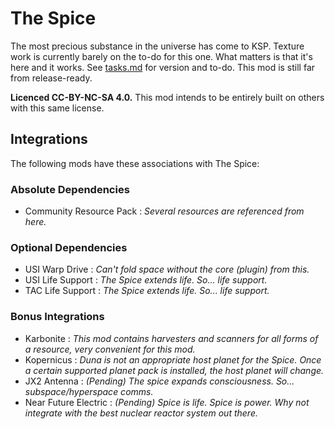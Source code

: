 # The Spice
The most precious substance in the universe has come to KSP. Texture work is currently barely on the to-do for this one. What matters is that it's here and it works. See [tasks.md](https://github.com/JadeOfMaar/sandbox/blob/master/DeepSky/TheSpice/tasks.md) for version and to-do. This mod is still far from release-ready.  
  
**Licenced CC-BY-NC-SA 4.0.** This mod intends to be entirely built on others with this same license.

## Integrations
The following mods have these associations with The Spice:

### Absolute Dependencies
* Community Resource Pack : _Several resources are referenced from here._
  
### Optional Dependencies
* USI Warp Drive : _Can't fold space without the core (plugin) from this._
* USI Life Support : _The Spice extends life. So... life support._
* TAC Life Support : _The Spice extends life. So... life support._

### Bonus Integrations
* Karbonite : _This mod contains harvesters and scanners for all forms of a resource, very convenient for this mod._
* Kopernicus : _Duna is not an appropriate host planet for the Spice. Once a certain supported planet pack is installed, the host planet will change._
* JX2 Antenna : _(Pending) The spice expands consciousness. So... subspace/hyperspace comms._
* Near Future Electric : _(Pending) Spice is life. Spice is power. Why not integrate with the best nuclear reactor system out there._